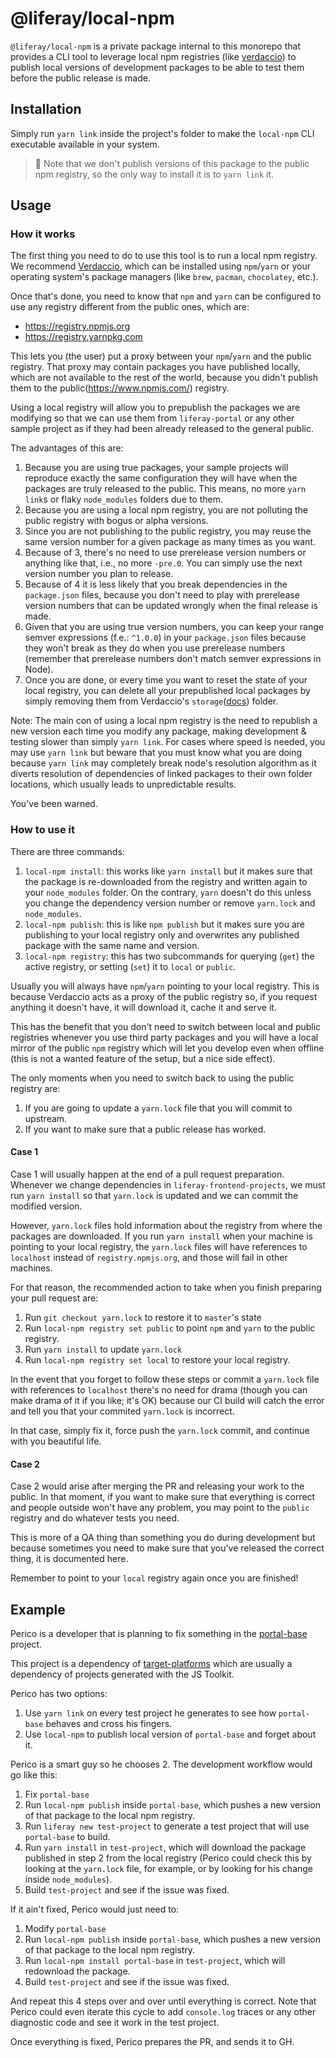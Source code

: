 # @liferay/local-npm

`@liferay/local-npm` is a private package internal to this monorepo that
provides a CLI tool to leverage local npm registries (like 
[verdaccio](https://verdaccio.org/)) to publish local versions of development
packages to be able to test them before the public release is made.


## Installation

Simply run `yarn link` inside the project's folder to make the `local-npm` CLI
executable available in your system.

> 👀 Note that we don't publish versions of this package to the public npm
> registry, so the only way to install it is to `yarn link` it.


## Usage

### How it works

The first thing you need to do to use this tool is to run a local npm registry.
We recommend [Verdaccio](https://verdaccio.org), which can be installed using
`npm`/`yarn` or your operating system's package managers (like `brew`,
`pacman`, `chocolatey`, etc.).

Once that's done, you need to know that `npm` and `yarn` can be configured to
use any registry different from the public ones, which are:

- https://registry.npmjs.org
- https://registry.yarnpkg.com

This lets you (the user) put a proxy between your `npm`/`yarn` and the public
registry. That proxy may contain packages you have published locally, which are
not available to the rest of the world, because you didn't publish them to the
public(https://www.npmjs.com/) registry.

Using a local registry will allow you to prepublish the packages we are
modifying so that we can use them from `liferay-portal` or any other sample
project as if they had been already released to the general public.

The advantages of this are:

1. Because you are using true packages, your sample projects will reproduce
   exactly the same configuration they will have when the packages are truly 
   released to the public. This means, no more `yarn link`s or flaky
   `node_modules` folders due to them.
2. Because you are using a local npm registry, you are not polluting the public
   registry with bogus or alpha versions.
3. Since you are not publishing to the public registry, you may reuse the same
   version number for a given package as many times as you want.
4. Because of 3, there's no need to use prerelease version numbers or anything
   like that, i.e., no more `-pre.0`. You can simply use the next version
   number you plan to release.
5. Because of 4 it is less likely that you break dependencies in the
   `package.json` files, because you don't need to play with prerelease version
   numbers that can be updated wrongly when the final release is made.
6. Given that you are using true version numbers, you can keep your range semver
   expressions (f.e.: `^1.0.0`) in your `package.json` files because they won't
   break as they do when you use prerelease numbers (remember that prerelease
   numbers don't match semver expressions in Node).
7. Once you are done, or every time you want to reset the state of your local
   registry, you can delete all your prepublished local packages by simply
   removing them from Verdaccio's
   `storage`([docs](https://verdaccio.org/docs/cli/#default-storage-location))
   folder.

Note: The main con of using a local npm registry is the need to republish a new
version each time you modify any package, making development & testing slower
than simply `yarn link`.  For cases where speed is needed, you may use `yarn
link` but beware that you must know what you are doing because `yarn link` may
completely break node's resolution algorithm as it diverts resolution of
dependencies of linked packages to their own folder locations, which usually
leads to unpredictable results.

You've been warned.

### How to use it

There are three commands:

1. `local-npm install`: this works like `yarn install` but it makes sure that
   the package is re-downloaded from the registry and written again to your
   `node_modules` folder. On the contrary, `yarn` doesn't do this unless you
   change the dependency version number or remove `yarn.lock` and
   `node_modules`.
2. `local-npm publish`: this is like `npm publish` but it makes sure you are
   publishing to your local registry only and overwrites any published package
   with the same name and version.
3. `local-npm registry`: this has two subcommands for querying (`get`) the
   active registry, or setting (`set`) it to `local` or `public`.

Usually you will always have `npm`/`yarn` pointing to your local registry. This
is because Verdaccio acts as a proxy of the public registry so, if you request
anything it doesn't have, it will download it, cache it and serve it.

This has the benefit that you don't need to switch between local and public
registries whenever you use third party packages and you will have a local
mirror of the public `npm` registry which will let you develop even when
offline (this is not a wanted feature of the setup, but a nice side effect).

The only moments when you need to switch back to using the public registry are:

1. If you are going to update a `yarn.lock` file that you will commit to
   upstream.
2. If you want to make sure that a public release has worked.

#### Case 1

Case 1 will usually happen at the end of a pull request preparation. Whenever
we change dependencies in `liferay-frontend-projects`, we must run `yarn
install` so that `yarn.lock` is updated and we can commit the modified version.

However, `yarn.lock` files hold information about the registry from where the
packages are downloaded. If you run `yarn install` when your machine is
pointing to your local registry, the `yarn.lock` files will have references to
`localhost` instead of `registry.npmjs.org`, and those will fail in other
machines.

For that reason, the recommended action to take when you finish preparing your
pull request are:

1. Run `git checkout yarn.lock` to restore it to `master`'s state
2. Run `local-npm registry set public` to point `npm` and `yarn` to the public
   registry.
3. Run `yarn install` to update `yarn.lock`
4. Run `local-npm registry set local` to restore your local registry.

In the event that you forget to follow these steps or commit a `yarn.lock` file
with references to `localhost` there's no need for drama (though you can make
drama of it if you like; it's OK) because our CI build will catch the error and
tell you that your commited `yarn.lock` is incorrect.

In that case, simply fix it, force push the `yarn.lock` commit, and continue
with you beautiful life.

#### Case 2

Case 2 would arise after merging the PR and releasing your work to the public.
In that moment, if you want to make sure that everything is correct and people
outside won't have any problem, you may point to the `public` registry and do
whatever tests you need.

This is more of a QA thing than something you do during development but because
sometimes you need to make sure that you've released the correct thing, it is
documented here.

Remember to point to your `local` registry again once you are finished!

## Example

Perico is a developer that is planning to fix something in the
[portal-base](https://github.com/liferay/liferay-frontend-projects/tree/f6a283e2e13123d7cba4384f409ff74b0067d009/projects/js-toolkit/packages/portal-base)
project.

This project is a dependency of
[target-platforms](https://github.com/liferay/liferay-frontend-projects/tree/f6a283e2e13123d7cba4384f409ff74b0067d009/target-platforms/packages)
which are usually a dependency of projects generated with the JS Toolkit.

Perico has two options:

1. Use `yarn link` on every test project he generates to see how `portal-base`
   behaves and cross his fingers.
2. Use `local-npm` to publish local version of `portal-base` and forget about
   it.

Perico is a smart guy so he chooses 2. The development workflow would go like
this:

1. Fix `portal-base` 
2. Run `local-npm publish` inside `portal-base`, which pushes a new version of
   that package to the local npm registry.
3. Run `liferay new test-project` to generate a test project that will use
   `portal-base` to build.
4. Run `yarn install` in `test-project`, which will download the package
   published in step 2 from the local registry (Perico could check this by
   looking at the `yarn.lock` file, for example, or by looking for his change
   inside `node_modules`).
5. Build `test-project` and see if the issue was fixed.

If it ain't fixed, Perico would just need to:

1. Modify `portal-base`
2. Run `local-npm publish` inside `portal-base`, which pushes a new version of
   that package to the local npm registry.
3. Run `local-npm install portal-base` in `test-project`, which will redownload
   the package.
4. Build `test-project` and see if the issue was fixed.

And repeat this 4 steps over and over until everything is correct. Note that
Perico could even iterate this cycle to add `console.log` traces or any other
diagnostic code and see it work in the test project.

Once everything is fixed, Perico prepares the PR, and sends it to GH.

